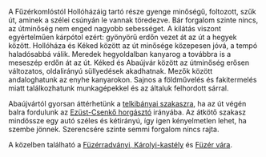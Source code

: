 A Fűzérkomlóstól Hollóházáig tartó része gyenge minőségű, foltozott, szűk út, aminek a szélei csúnyán le vannak töredezve. Bár forgalom szinte nincs, az útminőség nem enged nagyobb sebességet. A kilátás viszont egyértelműen kárpótol ezért: gyönyörű erdőn vezet át az út a hegyek között. Hollóháza és Kéked között az út minősége közepesen jóvá, a tempó haladósabbá válik. Meredek hegyoldalban kanyarog a továbbra is a meseszép erdőn át az út. Kéked és Abaújvár között az útminőség erősen változatos, oldalirányú süllyedések akadhatnak. Mezők között andaloghatunk az enyhe kanyarokon. Sajnos a földművelés és fakitermelés miatt találkozhatunk munkagépekkel és az általuk felhordott sárral.

Abaújvártól gyorsan áttérhetünk a [telkibányai szakaszra](#Telkibanya), ha az út végén balra fordulunk az [Ezüst-Csenkő horgásztó](#geo:Ez%C3%BCst-Csenk%C5%91%20horg%C3%A1szt%C3%B3@48.506804,21.328554/?b=Sz%C3%A9p%20kil%C3%A1t%C3%A1st%20ny%C3%BAjt%C3%B3%20kicsiny%20t%C3%B3,%20de%20nincs%20sok%20jelent%C5%91s%C3%A9ge.) irányába. Az átkötő szakasz mindössze egy autó széles és kétirányú, így igen kényelmetlen lehet, ha szembe jönnek. Szerencsére szinte semmi forgalom nincs rajta.

A közelben található a [Füzérradványi, Károlyi-kastély](#geo:f%C3%BCz%C3%A9rradv%C3%A1nyi,%20K%C3%A1rolyi-kast%C3%A9ly@48.483084,21.527901/?b=Ez%20a%20nagy,%20h%C3%ADres,%20pomp%C3%A1zatos%20kast%C3%A9ly.%20Sz%C3%A9p%20ki%C3%A1ll%C3%ADt%C3%A1sokat%20rejt%20mag%C3%A1ban,%20korabeli%20b%C3%BAtorzattal%20vagy%20%C3%A9pp%20%22retr%C3%B3%22%20t%C3%A1rgyakkal.%20Megtekinthet%C5%91%20a%20vir%C3%A1gokban%20b%C5%91velked%C5%91%20kast%C3%A9lykert%20is.%20Tov%C3%A1bbi%20inform%C3%A1ci%C3%B3k%C3%A9rt%20l%C3%A1togassuk%20meg%20a%20honlapj%C3%A1t:%20%3Chttps://fuzerradvanyikastely.hu%3E.) és [Füzér vára](#geo:F%C3%BCz%C3%A9r%20v%C3%A1ra@48.545215,21.461506/?b=F%C3%BCz%C3%A9r%20v%C3%A1ra%20egy%20sz%C3%A9p,%20fel%C3%BAj%C3%ADtott%20%C3%A1llapot%C3%BA,%20m%C3%BAzeumk%C3%A9nt%20funkcion%C3%A1l%C3%B3%20v%C3%A1r.%20Ter%C3%BClet%C3%A9n%20id%C5%91nk%C3%A9nt%20rendezv%C3%A9nyeket%20tekinthet%C3%BCnk%20meg.%20Tov%C3%A1bbi%20inform%C3%A1ci%C3%B3k%C3%A9rt,%20jegy%C3%A1rak%C3%A9rt%20l%C3%A1togassuk%20meg%20a%20honlapj%C3%A1t:%20%3Chttps://fuzervara.hu/%3E.).
